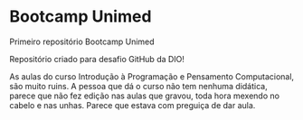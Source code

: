 # Bootcamp Unimed
 Primeiro repositório Bootcamp Unimed

 Repositório criado para desafio GitHub da DIO!


 As aulas do curso Introdução à Programação e Pensamento Computacional, são muito ruins. A pessoa que dá o curso não tem nenhuma didática, parece que não fez edição nas aulas que gravou, toda hora mexendo no cabelo e nas unhas. Parece que estava com preguiça de dar aula.
